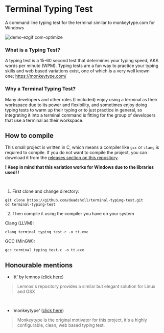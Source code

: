 # Terminal Typing Test
A command line typing test for the terminal similar to monkeytype.com for Windows

![demo-ezgif com-optimize](https://github.com/deadshxll/terminal-typing-test/assets/67878277/f2b817e1-a77c-4ab1-b6e6-806275ed345d)

### What is a Typing Test?
A typing test is a 15-60 second test that determines your typing speed, AKA words per minute (WPM). Typing tests are a fun way to practice your typing skills and web based variations exist, one of which is a very well known one; https://monkeytype.com/

### Why a Terminal Typing Test?
Many developers and other roles (I included) enjoy using a terminal as their workspace due to its power and flexibility, and sometimes enjoy doing typing tests to warm up their typing or to just practice in general, so integrating it into a terminal command is fitting for the group of developers that use a terminal as their workspace.

## How to compile
This small project is written in C, which means a compiler like `gcc` or `clang` is required to compile. If you do not want to compile the project, you can download it from the [releases section on this repository](https://github.com/deadshxll/terminal-typing-test/releases/tag/release).

**! Keep in mind that this variation works for Windows due to the libraries used! !**

<br>

1) First clone and change directory:
```batch
git clone https://github.com/deadshxll/terminal-typing-test.git
cd terminal-typing-test
```

2) Then compile it using the compiler you have on your system

Clang (LLVM):
```batch
clang terminal_typing_test.c -o tt.exe
```

GCC (MinGW): 
```batch
gcc terminal_typing_test.c -o tt.exe
```

## Honourable mentions

- 'tt' by lemnos ([click here](https://github.com/lemnos/tt))
> Lemnos's repository provides a similar but elegant solution for Linux and OSX

<br>

- 'monkeytype' ([click here](https://github.com/monkeytypegame/monkeytype))
> Monkeytype is the original motivator for this project, it's a highly configurable, clean, web based typing test.
